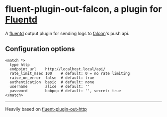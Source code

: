 # fluent-plugin-out-falcon, a plugin for [Fluentd](http://fluentd.org)

A [fluentd][1] output plugin for sending logs to [falcon][2]'s push api.

## Configuration options

    <match *>
      type http
      endpoint_url    http://localhost.local/api/
      rate_limit_msec 100    # default: 0 = no rate limiting
      raise_on_error  false  # default: true
      authentication  basic  # default: none
      username        alice  # default: ''
      password        bobpop # default: '', secret: true
    </match>


----

Heavily based on [fluent-plugin-out-http][3]

  [1]: http://fluentd.org/
  [2]: http://open-falcon.org/
  [3]: https://github.com/https://github.com/ento/fluent-plugin-out-http
